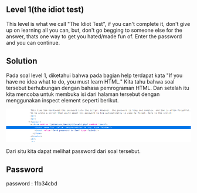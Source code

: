 ## Level 1(the idiot test)
This level is what we call "The Idiot Test", if you can't complete it, don't give up on learning all you can, but, don't go begging to someone else for the answer, thats one way to get you hated/made fun of. Enter the password and you can continue.
## Solution
Pada soal level 1, diketahui bahwa pada bagian help terdapat kata "If you have no idea what to do, you must learn HTML." Kita tahu bahwa soal tersebut berhubungan dengan bahasa pemrograman HTML. Dan setelah itu kita mencoba untuk membuka isi dari halaman tersebut dengan menggunakan inspect element seperti berikut.

![Screenshot](https://github.com/helmidhamara/write-up-hackthissite-2018/blob/master/basic%20missions/level%204/Screenshot%20from%202018-06-05%2020-46-01.png)

Dari situ kita dapat melihat password dari soal tersebut.
## Password
password : 11b34cbd
